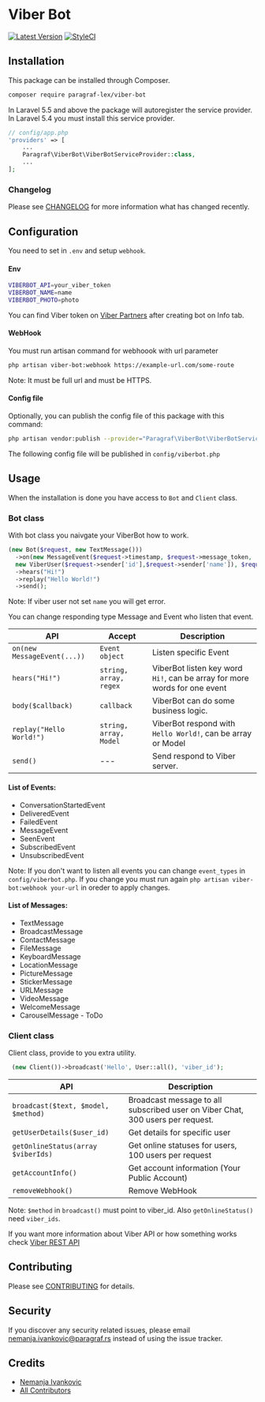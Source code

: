 # Viber Bot

[![Latest Version](https://img.shields.io/github/release/paragraf-lex/viber-bot.svg?style=flat-square)](https://github.com/paragraf-lex/viber-bot/releases)
[![StyleCI](https://styleci.io/repos/164611937/shield)](https://styleci.io/repos/164611937)

## Installation

This package can be installed through Composer.

``` bash
composer require paragraf-lex/viber-bot
```

In Laravel 5.5 and above the package will autoregister the service provider. In Laravel 5.4 you must install this service provider.

```php
// config/app.php
'providers' => [
    ...
    Paragraf\ViberBot\ViberBotServiceProvider::class,
    ...
];
```

### Changelog

Please see [CHANGELOG](CHANGELOG.md) for more information what has changed recently.



## Configuration

You need to set in `.env` and setup `webhook`.

#### Env
```bash
VIBERBOT_API=your_viber_token
VIBERBOT_NAME=name
VIBERBOT_PHOTO=photo
```
You can find Viber token on [Viber Partners](https://partners.viber.com) after creating bot on Info tab.

#### WebHook
You must run artisan command for webhoook with url parameter
```bash
php artisan viber-bot:webhook https://example-url.com/some-route
```
Note: It must be full url and must be HTTPS.

#### Config file
Optionally, you can publish the config file of this package with this command:

``` bash
php artisan vendor:publish --provider="Paragraf\ViberBot\ViberBotServiceProvider"
```

The following config file will be published in `config/viberbot.php`

## Usage

When the installation is done you have access to `Bot` and `Client` class.

### Bot class

With bot class you naivgate your ViberBot how to work.

```php 
(new Bot($request, new TextMessage()))
  ->on(new MessageEvent($request->timestamp, $request->message_token, 
  new ViberUser($request->sender['id'],$request->sender['name']), $request->message))
  ->hears("Hi!")
  ->replay("Hello World!")
  ->send();
```
Note: If viber user not set `name` you will get error.

You can change responding type Message and Event who listen that event.

| API | Accept | Description |
| --- | --- | --- |
| `on(new MessageEvent(...))` | `Event object` | Listen specific Event |
| `hears("Hi!")` | `string, array, regex` | ViberBot listen key word `Hi!`, can be array for more words for one event |
| `body($callback)` | `callback` | ViberBot can do some business logic. |
| `replay("Hello World!")` | `string, array, Model` | ViberBot respond with `Hello World!`, can be array or Model |
| `send()` | --- | Send respond to Viber server. |


#### List of Events:

 - ConversationStartedEvent
 - DeliveredEvent
 - FailedEvent
 - MessageEvent
 - SeenEvent
 - SubscribedEvent
 - UnsubscribedEvent
 
 Note: 
 If you don't want to listen all events you can change `event_types` in `config/viberbot.php`.
 If you change you must run again `php artisan viber-bot:webhook your-url` in oreder to apply changes.
 
 
#### List of Messages:
 
 - TextMessage
 - BroadcastMessage
 - ContactMessage
 - FileMessage
 - KeyboardMessage
 - LocationMessage
 - PictureMessage
 - StickerMessage
 - URLMessage
 - VideoMessage
 - WelcomeMessage
 - CarouselMessage - ToDo

### Client class

Client class, provide to you extra utility.

```php 
 (new Client())->broadcast('Hello', User::all(), 'viber_id');
```

| API |Description |
| --- | --- |
| `broadcast($text, $model, $method)` | Broadcast message to all subscribed user on Viber Chat, 300 users per request. |
| `getUserDetails($user_id)` | Get details for specific user |
| `getOnlineStatus(array $viberIds)` | Get online statuses for users, 100 users per request |
| `getAccountInfo()` | Get account information (Your Public Account) |
| `removeWebhook()` | Remove WebHook |

Note: `$method` in `broadcast()` must point to viber_id. Also `getOnlineStatus()` need `viber_ids`.

If you want more information about Viber API or how something works check [Viber REST API](https://developers.viber.com/docs/api/rest-bot-api/)

## Contributing

Please see [CONTRIBUTING](CONTRIBUTING.md) for details.

## Security

If you discover any security related issues, please email nemanja.ivankovic@paragraf.rs instead of using the issue tracker.

## Credits

- [Nemanja Ivankovic](https://github.com/necko1996)
- [All Contributors](../../contributors)
